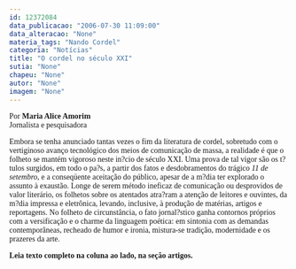```yaml
---
id: 12372084
data_publicacao: "2006-07-30 11:09:00"
data_alteracao: "None"
materia_tags: "Nando Cordel"
categoria: "Notícias"
title: "O cordel no século XXI"
sutia: "None"
chapeu: "None"
autor: "None"
imagem: "None"
---
```

<p><P><FONT face=Verdana>Por <STRONG>Maria Alice Amorim</STRONG><BR></FONT><FONT face=Verdana>Jornalista e pesquisadora</FONT></P></p>
<p><P align=left><FONT face=Verdana></FONT></P></p>
<p><P align=left><FONT face=Verdana>Embora se tenha anunciado tantas vezes o fim da literatura de cordel, sobretudo com o vertiginoso avanço tecnológico dos meios de comunicação de massa, a realidade é que o folheto se mantém vigoroso neste in?cio de século XXI. Uma prova de tal vigor são os t?tulos surgidos, em todo o pa?s, a partir dos fatos e desdobramentos do trágico <I>11 de setembro</I>, e a conseqüente aceitação do público, apesar de a m?dia ter explorado o assunto à exaustão. Longe de serem método ineficaz de comunicação ou desprovidos de valor literário, os folhetos sobre os atentados atra?ram a atenção de leitores e ouvintes, da m?dia impressa e eletrônica, levando, inclusive, à produção de matérias, artigos e reportagens. No folheto de circunstância, o fato jornal?stico ganha contornos próprios com a versificação e o charme da linguagem poética: em sintonia com as demandas contemporâneas, recheado de humor e ironia, mistura-se tradição, modernidade e os prazeres da arte.</FONT></P></p>
<p><P align=left><FONT face=Verdana><STRONG>Leia&nbsp;texto completo na coluna ao lado, na seção artigos.</STRONG></FONT></P> </p>
